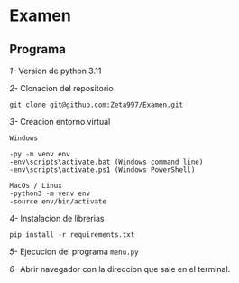 # Examen


## Programa

*1-* Version de python 3.11

*2-* Clonacion del repositorio
    
    git clone git@github.com:Zeta997/Examen.git

*3-* Creacion entorno virtual

    Windows

    -py -m venv env
    -env\scripts\activate.bat (Windows command line)
    -env\scripts\activate.ps1 (Windows PowerShell)

    MacOs / Linux
    -python3 -m venv env
    -source env/bin/activate

*4-* Instalacion de librerias 

    pip install -r requirements.txt

*5-* Ejecucion del programa  ```menu.py```

*6-* Abrir navegador con la direccion que sale en el terminal.
